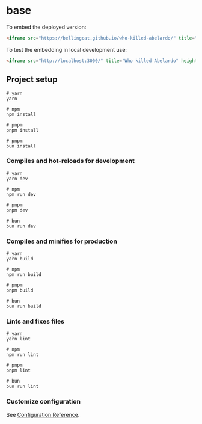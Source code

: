 # base

To embed the deployed version:
```html
<iframe src="https://bellingcat.github.io/who-killed-abelardo/" title="Who killed Abelardo" height="500" width="100%" allow="fullscreen; clipboard-write; "></iframe>
```


To test the embedding in local development use:
```html
<iframe src="http://localhost:3000/" title="Who killed Abelardo" height="500" width="100%" allow="fullscreen; clipboard-write; "></iframe>
```


## Project setup

```
# yarn
yarn

# npm
npm install

# pnpm
pnpm install

# pnpm
bun install
```

### Compiles and hot-reloads for development

```
# yarn
yarn dev

# npm
npm run dev

# pnpm
pnpm dev

# bun
bun run dev
```

### Compiles and minifies for production

```
# yarn
yarn build

# npm
npm run build

# pnpm
pnpm build

# bun
bun run build
```

### Lints and fixes files

```
# yarn
yarn lint

# npm
npm run lint

# pnpm
pnpm lint

# bun
bun run lint
```

### Customize configuration

See [Configuration Reference](https://vitejs.dev/config/).
